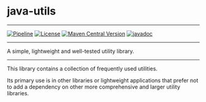 # java-utils

___
[![Pipeline](https://github.com/amanzat/java-utils/actions/workflows/maven.yml/badge.svg)](https://github.com/amanzat/java-utils/actions/workflows/maven.yml)
[![License](https://img.shields.io/badge/License-MIT-green.svg)](https://github.com/amanzat/java-utils/blob/dev/LICENSE)
[![Maven Central Version](https://img.shields.io/maven-central/v/io.github.amanzat/java-utils)](https://search.maven.org/artifact/io.github.amanzat/java-utils)
[![javadoc](https://javadoc.io/badge2/io.github.amanzat/java-utils/javadoc.svg)](https://javadoc.io/doc/io.github.amanzat/java-utils)
___
A simple, lightweight and well-tested utility library.
___
This library contains a collection of frequently used utilities.

Its primary use is in other libraries or lightweight applications that prefer not to add a dependency on other more
comprehensive and larger utility libraries.
